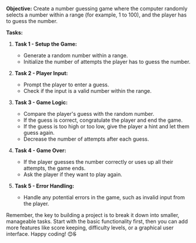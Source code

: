 **Objective:**
Create a number guessing game where the computer randomly selects a number within a range (for example, 1 to 100), and the player has to guess the number.

**Tasks:**

1. **Task 1 - Setup the Game:**
   - Generate a random number within a range.
   - Initialize the number of attempts the player has to guess the number.

2. **Task 2 - Player Input:**
   - Prompt the player to enter a guess.
   - Check if the input is a valid number within the range.

3. **Task 3 - Game Logic:**
   - Compare the player's guess with the random number.
   - If the guess is correct, congratulate the player and end the game.
   - If the guess is too high or too low, give the player a hint and let them guess again.
   - Decrease the number of attempts after each guess.

4. **Task 4 - Game Over:**
   - If the player guesses the number correctly or uses up all their attempts, the game ends.
   - Ask the player if they want to play again.

5. **Task 5 - Error Handling:**
   - Handle any potential errors in the game, such as invalid input from the player.

Remember, the key to building a project is to break it down into smaller, manageable tasks. Start with the basic functionality first, then you can add more features like score keeping, difficulty levels, or a graphical user interface. Happy coding! 😊~~S~~
